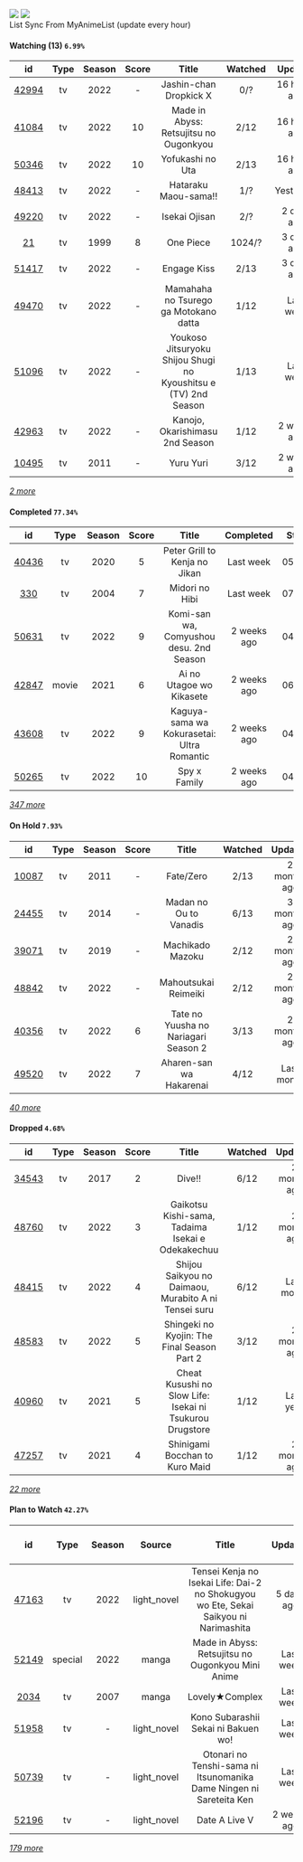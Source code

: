 [![](https://img.shields.io/badge/MyAnimeList-2E51A2?logo=MyAnimeList&logoColor=FFFFFF&style=flat)](https://myanimelist.net/profile/Faelayis)
[![](https://img.shields.io/badge/Anilist-02A9FF?logo=AniList&logoColor=FFFFFF&style=flat)](https://anilist.co/user/Faelayis/)<br>
List Sync From MyAnimeList (update every hour)

#### Watching (13) ``6.99%``

|                      id                      | Type | Season | Score |                              Title                              | Watched |    Updated   | Start Date |
| :------------------------------------------: | :--: | :----: | :---: | :-------------------------------------------------------------: | :-----: | :----------: | :--------: |
| [42994](https://myanimelist.net/anime/42994) |  tv  |  2022  |   -   |                      Jashin-chan Dropkick X                     |   0/?   | 16 hours ago | 07/15/2022 |
| [41084](https://myanimelist.net/anime/41084) |  tv  |  2022  |   10  |              Made in Abyss: Retsujitsu no Ougonkyou             |   2/12  | 16 hours ago | 07/06/2022 |
| [50346](https://myanimelist.net/anime/50346) |  tv  |  2022  |   10  |                         Yofukashi no Uta                        |   2/13  | 16 hours ago | 07/08/2022 |
| [48413](https://myanimelist.net/anime/48413) |  tv  |  2022  |   -   |                       Hataraku Maou-sama!!                      |   1/?   |   Yesterday  | 07/15/2022 |
| [49220](https://myanimelist.net/anime/49220) |  tv  |  2022  |   -   |                          Isekai Ojisan                          |   2/?   |  2 days ago  | 07/08/2022 |
|    [21](https://myanimelist.net/anime/21)    |  tv  |  1999  |   8   |                            One Piece                            |  1024/? |  3 days ago  | 01/01/2014 |
| [51417](https://myanimelist.net/anime/51417) |  tv  |  2022  |   -   |                           Engage Kiss                           |   2/13  |  3 days ago  | 07/03/2022 |
| [49470](https://myanimelist.net/anime/49470) |  tv  |  2022  |   -   |              Mamahaha no Tsurego ga Motokano datta              |   1/12  |   Last week  | 07/08/2022 |
| [51096](https://myanimelist.net/anime/51096) |  tv  |  2022  |   -   | Youkoso Jitsuryoku Shijou Shugi no Kyoushitsu e (TV) 2nd Season |   1/13  |   Last week  | 07/05/2022 |
| [42963](https://myanimelist.net/anime/42963) |  tv  |  2022  |   -   |                 Kanojo, Okarishimasu 2nd Season                 |   1/12  |  2 weeks ago | 07/02/2022 |
| [10495](https://myanimelist.net/anime/10495) |  tv  |  2011  |   -   |                            Yuru Yuri                            |   3/12  |  2 weeks ago | 06/30/2022 |


*[2 more](https://github.com/Faelayis/MyAnimeList-History/blob/master/List/Anime/watching.md)*

#### Completed ``77.34%``

|                      id                      |   Type  | Season | Score |                                                   Title                                                   |   Completed   | Start Date | Finish Date |
| :------------------------------------------: | :-----: | :----: | :---: | :-------------------------------------------------------------------------------------------------------: | :-----------: | :--------: | :---------: |
| [40436](https://myanimelist.net/anime/40436) |    tv   |  2020  |   5   |                                       Peter Grill to Kenja no Jikan                                       |   Last week   | 05/13/2022 |  07/08/2022 |
|   [330](https://myanimelist.net/anime/330)   |    tv   |  2004  |   7   |                                               Midori no Hibi                                              |   Last week   | 07/06/2022 |  07/06/2022 |
| [50631](https://myanimelist.net/anime/50631) |    tv   |  2022  |   9   |                                  Komi-san wa, Comyushou desu. 2nd Season                                  |  2 weeks ago  | 04/07/2022 |  06/29/2022 |
| [42847](https://myanimelist.net/anime/42847) |  movie  |  2021  |   6   |                                          Ai no Utagoe wo Kikasete                                         |  2 weeks ago  | 06/27/2022 |  06/27/2022 |
| [43608](https://myanimelist.net/anime/43608) |    tv   |  2022  |   9   |                                 Kaguya-sama wa Kokurasetai: Ultra Romantic                                |  2 weeks ago  | 04/09/2022 |  06/26/2022 |
| [50265](https://myanimelist.net/anime/50265) |    tv   |  2022  |   10  |                                                Spy x Family                                               |  2 weeks ago  | 04/09/2022 |  06/26/2022 |


*[347 more](https://github.com/Faelayis/MyAnimeList-History/blob/master/List/Anime/completed.md)*

#### On Hold ``7.93%``

|                      id                      |   Type  | Season | Score |                          Title                          | Watched |    Updated    | Start Date |
| :------------------------------------------: | :-----: | :----: | :---: | :-----------------------------------------------------: | :-----: | :-----------: | :--------: |
| [10087](https://myanimelist.net/anime/10087) |    tv   |  2011  |   -   |                        Fate/Zero                        |   2/13  |  2 months ago | 04/26/2022 |
| [24455](https://myanimelist.net/anime/24455) |    tv   |  2014  |   -   |                  Madan no Ou to Vanadis                 |   6/13  |  3 months ago | 04/22/2022 |
| [39071](https://myanimelist.net/anime/39071) |    tv   |  2019  |   -   |                     Machikado Mazoku                    |   2/12  |  2 months ago | 04/19/2022 |
| [48842](https://myanimelist.net/anime/48842) |    tv   |  2022  |   -   |                   Mahoutsukai Reimeiki                  |   2/12  |  2 months ago | 04/09/2022 |
| [40356](https://myanimelist.net/anime/40356) |    tv   |  2022  |   6   |           Tate no Yuusha no Nariagari Season 2          |   3/13  |  2 months ago | 04/06/2022 |
| [49520](https://myanimelist.net/anime/49520) |    tv   |  2022  |   7   |                 Aharen-san wa Hakarenai                 |   4/12  |   Last month  | 04/01/2022 |


*[40 more](https://github.com/Faelayis/MyAnimeList-History/blob/master/List/Anime/on_hold.md)*

#### Dropped ``4.68%``

|                      id                      | Type | Season | Score |                                     Title                                    | Watched |    Updated    | Start Date |
| :------------------------------------------: | :--: | :----: | :---: | :--------------------------------------------------------------------------: | :-----: | :-----------: | :--------: |
| [34543](https://myanimelist.net/anime/34543) |  tv  |  2017  |   2   |                                    Dive!!                                    |   6/12  |  2 months ago | 05/03/2022 |
| [48760](https://myanimelist.net/anime/48760) |  tv  |  2022  |   3   |               Gaikotsu Kishi-sama, Tadaima Isekai e Odekakechuu              |   1/12  |  2 months ago | 04/12/2022 |
| [48415](https://myanimelist.net/anime/48415) |  tv  |  2022  |   4   |             Shijou Saikyou no Daimaou, Murabito A ni Tensei suru             |   6/12  |   Last month  | 04/08/2022 |
| [48583](https://myanimelist.net/anime/48583) |  tv  |  2022  |   5   |                  Shingeki no Kyojin: The Final Season Part 2                 |   3/12  |  2 months ago | 01/28/2022 |
| [40960](https://myanimelist.net/anime/40960) |  tv  |  2021  |   5   |           Cheat Kusushi no Slow Life: Isekai ni Tsukurou Drugstore           |   1/12  |   Last year   | 07/08/2021 |
| [47257](https://myanimelist.net/anime/47257) |  tv  |  2021  |   4   |                        Shinigami Bocchan to Kuro Maid                        |   1/12  |  2 months ago | 07/05/2021 |


*[22 more](https://github.com/Faelayis/MyAnimeList-History/blob/master/List/Anime/dropped.md)*

#### Plan to Watch ``42.27%``

|                      id                      |   Type  | Season |    Source    |                                                         Title                                                        |    Updated    | Plan Start Date |
| :------------------------------------------: | :-----: | :----: | :----------: | :------------------------------------------------------------------------------------------------------------------: | :-----------: | :-------------: |
| [47163](https://myanimelist.net/anime/47163) |    tv   |  2022  |  light_novel |                 Tensei Kenja no Isekai Life: Dai-2 no Shokugyou wo Ete, Sekai Saikyou ni Narimashita                 |   5 days ago  |        -        |
| [52149](https://myanimelist.net/anime/52149) | special |  2022  |     manga    |                                   Made in Abyss: Retsujitsu no Ougonkyou Mini Anime                                  |   Last week   |        -        |
|  [2034](https://myanimelist.net/anime/2034)  |    tv   |  2007  |     manga    |                                                    Lovely★Complex                                                    |   Last week   |        -        |
| [51958](https://myanimelist.net/anime/51958) |    tv   |    -   |  light_novel |                                          Kono Subarashii Sekai ni Bakuen wo!                                         |   Last week   |        -        |
| [50739](https://myanimelist.net/anime/50739) |    tv   |    -   |  light_novel |                          Otonari no Tenshi-sama ni Itsunomanika Dame Ningen ni Sareteita Ken                         |   Last week   |        -        |
| [52196](https://myanimelist.net/anime/52196) |    tv   |    -   |  light_novel |                                                     Date A Live V                                                    |  2 weeks ago  |        -        |


*[179 more](https://github.com/Faelayis/MyAnimeList-History/blob/master/List/Anime/plan_to_watch.md)*
